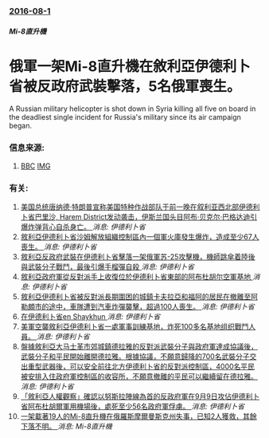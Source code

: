 ### [2016-08-1](/news/2016/08/1/index.md)

##### Mi-8直升機
# 俄軍一架Mi-8直升機在敘利亞伊德利卜省被反政府武裝擊落，5名俄軍喪生。 

A Russian military helicopter is shot down in Syria killing all five on board in the deadliest single incident for Russia's military since its air campaign began.


### 信息来源:

1. [BBC](http://www.bbc.co.uk/news/world-middle-east-36939137) [IMG](https://ichef.bbci.co.uk/news/1024/branded_news/3992/production/_90583741_mediaitem90583740.jpg)

### 有关:

1. [美国总统唐纳德·特朗普宣称美国特种作战部队于前一晚在叙利亚西北部伊德利卜省巴里沙, Harem District发动袭击，伊斯兰国头目阿布·贝克尔·巴格达迪引爆炸弹背心自杀身亡。 ](/zh/news/2019/10/27/美国总统唐纳德-特朗普宣称美国特种作战部队于前一晚在叙利亚西北部伊德利卜省巴里沙-Harem-District发动袭击.md) _消息: 伊德利卜省_
2. [敘利亞伊德利卜省沙姆解放組織控制區內一個軍火庫發生爆炸，造成至少67人喪生。 ](/zh/news/2018/08/12/敘利亞伊德利卜省沙姆解放組織控制區內一個軍火庫發生爆炸-造成至少67人喪生.md) _消息: 伊德利卜省_
3. [敘利亞反政府武裝在伊德利卜省擊落一架俄軍苏-25攻擊機，機師跳傘着陸後與武裝分子戰鬥，最後引爆手榴彈自殺 ](/zh/news/2018/02/3/敘利亞反政府武裝在伊德利卜省擊落一架俄軍苏-25攻擊機-機師跳傘着陸後與武裝分子戰鬥-最後引爆手榴彈自殺.md) _消息: 伊德利卜省_
4. [敘利亞政府軍從反對派手上收復位於伊德利卜省東部的阿布杜胡尔空軍基地 ](/zh/news/2018/01/20/敘利亞政府軍從反對派手上收復位於伊德利卜省東部的阿布杜胡尔空軍基地.md) _消息: 伊德利卜省_
5. [敘利亞伊德利卜省被反對派長期圍困的城鎮卡夫拉亞和福阿的居民在撤離至阿勒頗市的途中，車隊遭到汽車炸彈襲擊，超過100人喪生。 ](/zh/news/2017/04/15/敘利亞伊德利卜省被反對派長期圍困的城鎮卡夫拉亞和福阿的居民在撤離至阿勒頗市的途中-車隊遭到汽車炸彈襲擊-超過100人喪生.md) _消息: 伊德利卜省_
6. [在伊德利卜省en Shaykhun ](/zh/news/2017/04/4/在伊德利卜省en-Shaykhun.md) _消息: 伊德利卜省_
7. [美軍空襲敘利亞伊德利卜省一處軍事訓練基地，炸死100多名基地组织戰鬥人員。 ](/zh/news/2017/01/19/美軍空襲敘利亞伊德利卜省一處軍事訓練基地-炸死100多名基地组织戰鬥人員.md) _消息: 伊德利卜省_
8. [盤據敘利亞大马士革市郊城鎮德拉雅的反對派武裝分子與政府軍達成協議後，武裝分子和平民開始離開德拉雅。根據協議，不願意歸降的700名武裝分子交出重型武器後，可以安全前往北方伊德利卜省的反對派控制區，4000名平民被安排入住政府軍控制區的收容所，不願意撤離的平民可以繼續留在德拉雅。 ](/zh/news/2016/08/26/盤據敘利亞大马士革市郊城鎮德拉雅的反對派武裝分子與政府軍達成協議後-武裝分子和平民開始離開德拉雅-根據協議-不願意歸降的.md) _消息: 伊德利卜省_
9. [「敘利亞人權觀察」確認以努斯拉陣線為首的反政府軍在9月9日攻佔伊德利卜省阿布杜胡爾軍用機場後，處死至少56名政府軍俘虜。 ](/zh/news/2015/09/19/敘利亞人權觀察-確認以努斯拉陣線為首的反政府軍在9月9日攻佔伊德利卜省阿布杜胡爾軍用機場後-處死至少56名政府軍俘虜.md) _消息: 伊德利卜省_
10. [ 一架載著19人的Mi-8直升機在俄羅斯摩爾曼斯克州失事，已知2人獲救，其餘下落不明。 ](/zh/news/2014/06/1/一架載著19人的Mi-8直升機在俄羅斯摩爾曼斯克州失事-已知2人獲救-其餘下落不明.md) _消息: Mi-8直升機_
